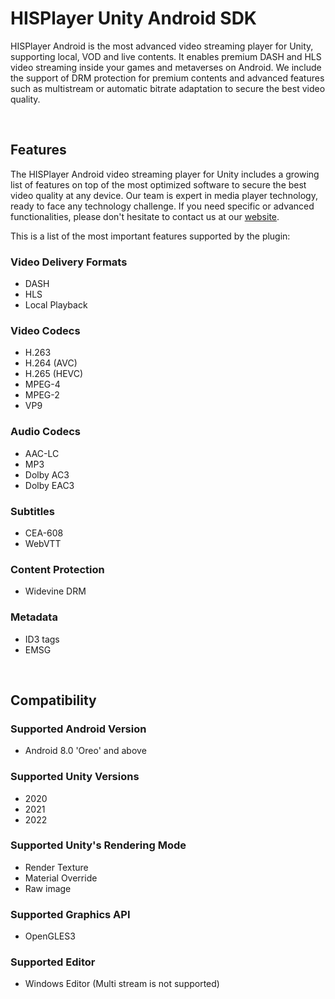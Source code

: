 # HISPlayer Unity Android SDK

HISPlayer Android is the most advanced video streaming player for Unity, supporting local, VOD and live contents. It enables premium DASH and HLS video streaming inside your games and metaverses on Android. We include the support of DRM protection for premium contents and advanced features such as multistream or automatic bitrate adaptation to secure the best video quality.

 <br> 

## Features

The HISPlayer Android video streaming player for Unity includes a growing list of features on top of the most optimized software to secure the best video quality at any device. Our team is expert in media player technology, ready to face any technology challenge. If you need specific or advanced functionalities, please don't hesitate to contact us at our [website](https://www.hisplayer.com/demo-gaming/). 

This is a list of the most important features supported by the plugin:

### Video Delivery Formats
  * DASH
  * HLS
  * Local Playback

### Video Codecs
  * H.263
  * H.264 (AVC)
  * H.265 (HEVC)
  * MPEG-4
  * MPEG-2
  * VP9

### Audio Codecs
  * AAC-LC
  * MP3
  * Dolby AC3
  * Dolby EAC3

### Subtitles
  * CEA-608
  * WebVTT

### Content Protection
  * Widevine DRM

### Metadata
  * ID3 tags
  * EMSG

<br> 

## Compatibility

### Supported Android Version
  * Android 8.0 'Oreo' and above

### Supported Unity Versions
  * 2020
  * 2021
  * 2022

### Supported Unity's Rendering Mode
  * Render Texture
  * Material Override
  * Raw image

### Supported Graphics API
  * OpenGLES3

### Supported Editor
  * Windows Editor (Multi stream is not supported)
